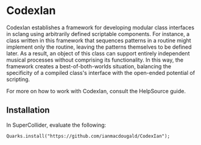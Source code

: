 # CodexIan

CodexIan establishes a framework for developing modular class interfaces in sclang using arbitrarily defined scriptable components. For instance, a class written in this framework that sequences patterns in a routine might implement only the routine, leaving the patterns themselves to be defined later. As a result, an object of this class can support entirely independent musical processes without comprising its functionality. In this way, the framework creates a best-of-both-worlds situation, balancing the specificity of a compiled class's interface with the open-ended potential of scripting. 

For more on how to work with CodexIan, consult the HelpSource guide.

## Installation

In SuperCollider, evaluate the following: 

`Quarks.install("https://github.com/ianmacdougald/CodexIan");`
